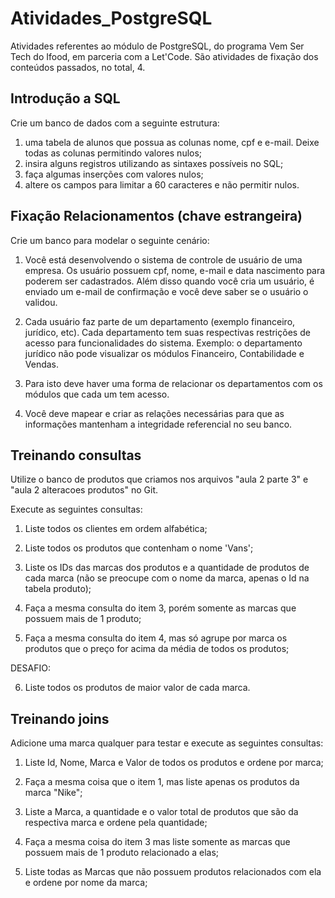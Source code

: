 # Atividades_PostgreSQL

Atividades referentes ao módulo de PostgreSQL, do programa Vem Ser Tech do Ifood, em parceria com a Let'Code. São atividades de fixação dos conteúdos passados, no total, 4.

## Introdução a SQL 

Crie um banco de dados com a seguinte estrutura:

1) uma tabela de alunos que possua as colunas nome, cpf e e-mail. Deixe todas as colunas permitindo valores nulos;
2) insira alguns registros utilizando as sintaxes possíveis no SQL;
3) faça algumas inserções com valores nulos;
4) altere os campos para limitar a 60 caracteres e não permitir nulos.

## Fixação Relacionamentos (chave estrangeira)

Crie um banco para modelar o seguinte cenário:

1) Você está desenvolvendo o sistema de controle de usuário de uma empresa. Os usuário possuem cpf, nome, e-mail e data nascimento para poderem ser cadastrados. Além disso quando você cria um usuário, é enviado um e-mail de confirmação e você deve saber se o usuário o validou.

2) Cada usuário faz parte de um departamento (exemplo financeiro, jurídico, etc). Cada departamento tem suas respectivas restrições de acesso para funcionalidades do sistema. Exemplo: o departamento jurídico não pode visualizar os módulos Financeiro, Contabilidade e Vendas.

3) Para isto deve haver uma forma de relacionar os departamentos com os módulos que cada um tem acesso.

4) Você deve mapear e criar as relações necessárias para que as informações mantenham a integridade referencial no seu banco.

## Treinando consultas 

Utilize o banco de produtos que criamos nos arquivos "aula 2 parte 3" e "aula 2 alteracoes produtos" no Git.

Execute as seguintes consultas:

1) Liste todos os clientes em ordem alfabética;

2) Liste todos os produtos que contenham o nome 'Vans';

3) Liste os IDs das marcas dos produtos e a quantidade de produtos de cada marca (não se preocupe com o nome da marca, apenas o Id na tabela produto);

4) Faça a mesma consulta do item 3, porém somente as marcas que possuem mais de 1 produto;

5) Faça a mesma consulta do item 4, mas só agrupe por marca os produtos que o preço for acima da média de todos os produtos;

DESAFIO:

6) Liste todos os produtos de maior valor de cada marca.

## Treinando joins

Adicione uma marca qualquer para testar e execute as seguintes consultas:

1) Liste Id, Nome, Marca e Valor de todos os produtos e ordene por marca;

2) Faça a mesma coisa que o item 1, mas liste apenas os produtos da marca "Nike";

3) Liste a Marca, a quantidade e o valor total de produtos que são da respectiva marca e ordene pela quantidade;

4) Faça a mesma coisa do item 3 mas liste somente as marcas que possuem mais de 1 produto relacionado a elas;

5) Liste todas as Marcas que não possuem produtos relacionados com ela e ordene por nome da marca;
